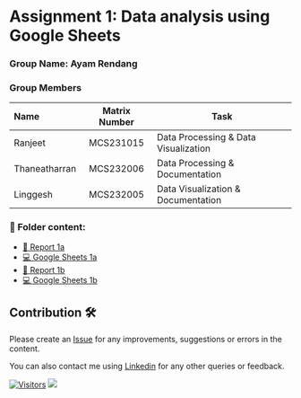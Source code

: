 # Assignment 1: Data analysis using Google Sheets

### Group Name: Ayam Rendang
### Group Members

| Name                                     | Matrix Number | Task |
| :---------------------------------------- | :-------------: | ------------- |
| Ranjeet              |   MCS231015   | Data Processing & Data Visualization     |
| Thaneatharran              |   MCS232006   | Data Processing & Documentation      |
| Linggesh              |   MCS232005   | Data Visualization & Documentation      |

### 📂 Folder content:
* [📖 Report 1a](https://docs.google.com/document/d/1gy3jWugTeFzuEFKB-oymJkGdrr6Bu2Bk/edit?usp=sharing&ouid=113948546691699717013&rtpof=true&sd=true)
* [💻 Google Sheets 1a](https://docs.google.com/spreadsheets/d/1LTVbjTCUjeer77ZW6zkGCljrJ2bG9RcaNNCyGbaC9GA/edit?usp=sharing)
* [📖 Report 1b](https://docs.google.com/document/d/1P4K5z2FiREAVd_5hmHsp_I0aEovG7ZVchPfqmoFBp6A/edit?usp=sharing)
* [💻 Google Sheets 1b](https://docs.google.com/spreadsheets/d/1yaq6wAH_myuaQ0rRRk7ns_5a92qX5oZlT039e2Bagmg/edit?usp=sharing)

## Contribution 🛠️
Please create an [Issue](https://github.com/drshahizan/BDM/issues) for any improvements, suggestions or errors in the content.

You can also contact me using [Linkedin](https://www.linkedin.com/in/drshahizan/) for any other queries or feedback.

[![Visitors](https://api.visitorbadge.io/api/visitors?path=https%3A%2F%2Fgithub.com%2Fdrshahizan&labelColor=%23697689&countColor=%23555555&style=plastic)](https://visitorbadge.io/status?path=https%3A%2F%2Fgithub.com%2Fdrshahizan)
![](https://hit.yhype.me/github/profile?user_id=81284918)

